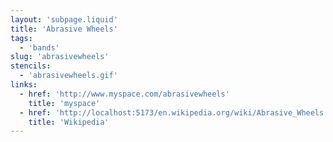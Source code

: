 ```yaml
---
layout: 'subpage.liquid'
title: 'Abrasive Wheels'
tags:
  - 'bands'
slug: 'abrasivewheels'
stencils:
  - 'abrasivewheels.gif'
links:
  - href: 'http://www.myspace.com/abrasivewheels'
    title: 'myspace'
  - href: 'http://localhost:5173/en.wikipedia.org/wiki/Abrasive_Wheels'
    title: 'Wikipedia'
---
```

